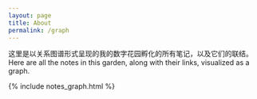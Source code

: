 ```yaml
---
layout: page
title: About
permalink: /graph
---
```


<p>这里是以关系图谱形式呈现的我的数字花园孵化的所有笔记，以及它们的联结。<br>Here are all the notes in this garden, along with their links, visualized as a graph.</p>

{% include notes_graph.html %}